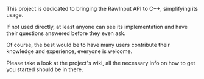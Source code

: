 This project is dedicated to bringing the RawInput API to C++, simplifying its usage.

If not used directly, at least anyone can see its implementation and have their questions answered before they even ask.

Of course, the best would be to have many users contribute their knowledge and experience, everyone is welcome.

Please take a look at the project's wiki, all the necessary info on how to get you started should be in there.